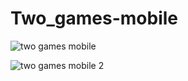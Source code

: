 # Two_games-mobile
![two games mobile](https://github.com/szarath/Two_games_mob/assets/9131084/c1fc1f56-0537-42df-93bd-b564250115e3)

![two games mobile 2](https://github.com/szarath/Two_games_mob/assets/9131084/13733eca-3eab-473d-8269-21c1bacf9ad5)
